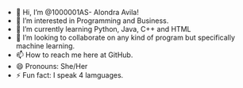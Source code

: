 - 👋 Hi, I’m @1000001AS- Alondra Avila!
- 👀 I’m interested in Programming and Business.
- 🌱 I’m currently learning Python, Java, C++ and HTML
- 💞️ I’m looking to collaborate on any kind of program but specifically machine learning.
- 📫 How to reach me here at GitHub.
- 😄 Pronouns: She/Her
- ⚡ Fun fact: I speak 4 lamguages.

<!---
1000001AS/1000001AS is a ✨ special ✨ repository because its `README.md` (this file) appears on your GitHub profile.
You can click the Preview link to take a look at your changes.
--->

